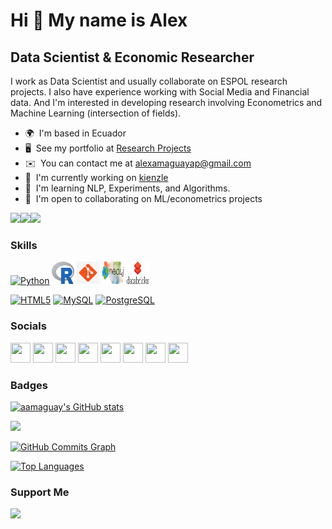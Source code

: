 Hi 👋 My name is Alex
==============================

Data Scientist & Economic Researcher
------------------------------------

I work as Data Scientist and usually collaborate on ESPOL research projects. I also have experience working with Social Media and Financial data. And I'm interested in developing research involving Econometrics and Machine Learning (intersection of fields).

* 🌍  I'm based in Ecuador
* 🖥️  See my portfolio at [Research Projects](http://alexamaguaya.netlify.app/publication/)
* ✉️  You can contact me at [alexamaguayap@gmail.com](mailto:alexamaguayap@gmail.com)
* 🚀  I'm currently working on [kienzle](https://kienzle.de/)
* 🧠  I'm learning NLP, Experiments, and Algorithms.
* 🤝  I'm open to collaborating on ML/econometrics projects

<a href="https://www.twitter.com/Alex_Amaguaya" target="_blank" rel="noreferrer"><img
src="https://img.shields.io/twitter/follow/Alex_Amaguaya?logo=twitter&style=for-the-badge&color=3382ed&labelColor=DCDCDC"
/></a><a href="https://www.github.com/aamaguay" target="_blank" rel="noreferrer"><img
src="https://img.shields.io/github/followers/aamaguay?logo=github&style=for-the-badge&color=3382ed&labelColor=DCDCDC" /></a><a href="https://www.twitch.tv/aamaguaya" target="_blank" rel="noreferrer"><img
src="https://img.shields.io/twitch/status/aamaguaya?logo=twitchsx&style=for-the-badge&color=3382ed&labelColor=DCDCDC&label=TWITCH+STATUS" /></a>

### Skills

<p align="left">
<a href="https://www.python.org/" target="_blank" rel="noreferrer"><img src="https://raw.githubusercontent.com/danielcranney/readme-generator/main/public/icons/skills/python-colored.svg" width="36" height="36" alt="Python" /></a>
<a href="https://www.r-project.org/about.html" target="_blank" rel="noreferrer"><img src="plots/R.png" width="36" height="36" alt="R" /></a>
<a href="https://git-scm.com/" target="_blank" rel="noreferrer"><img src="plots/git.jpg" width="36" height="36" alt="git" /></a>
<a href="https://neo4j.com/" target="_blank" rel="noreferrer"><img src="plots/neo4j.jpg" width="36" height="36" alt="neo4j" /></a>
<a href="https://databricks.com/" target="_blank" rel="noreferrer"><img src="plots/databricks.png" width="36" height="36" alt="neo4j" /></a>

<a href="https://developer.mozilla.org/en-US/docs/Glossary/HTML5" target="_blank" rel="noreferrer"><img src="https://raw.githubusercontent.com/danielcranney/readme-generator/main/public/icons/skills/html5-colored.svg" width="36" height="36" alt="HTML5" /></a>
<a href="https://www.mysql.com/" target="_blank" rel="noreferrer"><img src="https://raw.githubusercontent.com/danielcranney/readme-generator/main/public/icons/skills/mysql-colored.svg" width="36" height="36" alt="MySQL" /></a>
<a href="https://www.postgresql.org/" target="_blank" rel="noreferrer"><img src="https://raw.githubusercontent.com/danielcranney/readme-generator/main/public/icons/skills/postgresql-colored.svg" width="36" height="36" alt="PostgreSQL" /></a>

</p>


### Socials

<p align="left"> <a href="https://www.github.com/aamaguay" target="_blank" rel="noreferrer"><img src="https://raw.githubusercontent.com/danielcranney/readme-generator/main/public/icons/socials/github.svg" width="32" height="32" /></a> <a href="http://www.instagram.com/a_amaguaya/" target="_blank" rel="noreferrer"><img src="https://raw.githubusercontent.com/danielcranney/readme-generator/main/public/icons/socials/instagram.svg" width="32" height="32" /></a> <a href="https://www.linkedin.com/in/a-amaguaya/" target="_blank" rel="noreferrer"><img src="https://raw.githubusercontent.com/danielcranney/readme-generator/main/public/icons/socials/linkedin.svg" width="32" height="32" /></a> <a href="http://www.medium.com/@alexamaguaya" target="_blank" rel="noreferrer"><img src="https://raw.githubusercontent.com/danielcranney/readme-generator/main/public/icons/socials/medium.svg" width="32" height="32" /></a> <a href="https://alexamaguaya.netlify.app" target="_blank" rel="noreferrer"><img src="https://raw.githubusercontent.com/danielcranney/readme-generator/main/public/icons/socials/rss.svg" width="32" height="32" /></a> <a href="https://www.stackoverflow.com/users/12082212/alex-amaguaya" target="_blank" rel="noreferrer"><img src="https://raw.githubusercontent.com/danielcranney/readme-generator/main/public/icons/socials/stackoverflow.svg" width="32" height="32" /></a> <a href="https://www.twitter.com/Alex_Amaguaya" target="_blank" rel="noreferrer"><img src="https://raw.githubusercontent.com/danielcranney/readme-generator/main/public/icons/socials/twitter.svg" width="32" height="32" /></a> <a href="https://www.twitch.tv/aamaguaya" target="_blank" rel="noreferrer"><img src="https://raw.githubusercontent.com/danielcranney/readme-generator/main/public/icons/socials/twitch.svg" width="32" height="32" /></a></p>

### Badges
<a href="http://www.github.com/aamaguay"><img src="https://github-readme-stats.vercel.app/api?username=aamaguay&show_icons=true&hide=&count_private=true&title_color=0891b2&text_color=64748b&icon_color=3382ed&bg_color=DCDCDC&hide_border=true&show_icons=true" alt="aamaguay's GitHub stats" /></a>

<a href="http://www.github.com/aamaguay"><img src="https://github-readme-streak-stats.herokuapp.com/?user=aamaguay&stroke=64748b&background=DCDCDC&ring=0891b2&fire=0891b2&currStreakNum=64748b&currStreakLabel=0891b2&sideNums=64748b&sideLabels=64748b&dates=64748b&hide_border=true" /></a>

<a href="http://www.github.com/aamaguay"><img src="https://activity-graph.herokuapp.com/graph?username=aamaguay&bg_color=DCDCDC&color=64748b&line=3382ed&point=64748b&area_color=ffffff&area=true&hide_border=true&custom_title=GitHub%20Commits%20Graph" alt="GitHub Commits Graph" /></a>

<a href="https://github.com/aamaguay" align="left"><img src="https://github-readme-stats.vercel.app/api/top-langs/?username=aamaguay&langs_count=10&title_color=0891b2&text_color=64748b&icon_color=3382ed&bg_color=DCDCDC&hide_border=true&locale=en&custom_title=Top%20%Languages" alt="Top Languages" /></a>

### Support Me

<a href="https://www.buymeacoffee.com/aeap8828"><img src="https://cdn.buymeacoffee.com/buttons/v2/default-yellow.png" width="200" /></a>
